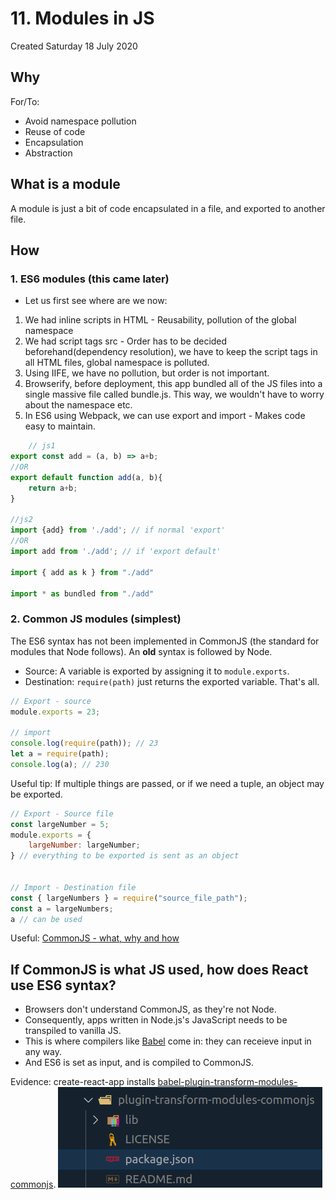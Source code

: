 # 11. Modules in JS
Created Saturday 18 July 2020

## Why
For/To:
* Avoid namespace pollution
* Reuse of code
* Encapsulation
* Abstraction


## What is a module
A module is just a bit of code encapsulated in a file, and exported to another file.

## How
### 1. ES6 modules (this came later)
* Let us first see where are we now:
1. We had inline scripts in HTML - Reusability, pollution of the global namespace
2. We had script tags src - Order has to be decided beforehand(dependency resolution), we have to keep the script tags in all HTML files, global namespace is polluted.
3. Using IIFE, we have no pollution, but order is not important.
4. Browserify, before deployment, this app bundled all of the JS files into a single massive file called bundle.js. This way, we wouldn't have to worry about the namespace etc.
5. In ES6 using Webpack, we can use export and import - Makes code easy to maintain.
```js
	// js1
export const add = (a, b) => a+b;
//OR
export default function add(a, b){
	return a+b;
}

//js2
import {add} from './add'; // if normal 'export'
//OR
import add from './add'; // if 'export default'

import { add as k } from "./add"

import * as bundled from "./add"
```

### 2. Common JS modules (simplest)
The ES6 syntax has not been implemented in CommonJS (the standard for modules that Node follows). An **old** syntax is followed by Node.
* Source: A variable is exported by assigning it to `module.exports`.
* Destination: `require(path)` just returns the exported variable.
That's all.
```js
// Export - source
module.exports = 23;

// import
console.log(require(path)); // 23
let a = require(path);
console.log(a); // 230
```
Useful tip: If multiple things are passed, or if we need a tuple, an object may be exported.
```js
// Export - Source file
const largeNumber = 5;
module.exports = {
	largeNumber: largeNumber;
} // everything to be exported is sent as an object


// Import - Destination file
const { largeNumbers } = require("source_file_path");
const a = largeNumbers;
a // can be used
```
Useful: [CommonJS - what, why and how](https://medium.com/@cgcrutch18/commonjs-what-why-and-how-64ed9f31aa46)

## If CommonJS is what JS used, how does React use ES6 syntax?
* Browsers don't understand CommonJS, as they're not Node.
* Consequently, apps written in Node.js's JavaScript needs to be transpiled to vanilla JS.
* This is where compilers like [Babel](2_ES5_and_ES6.md) come in: they can receieve input in any way.
* And ES6 is set as input, and is compiled to CommonJS.


Evidence: create-react-app installs [babel-plugin-transform-modules-commonjs](https://babeljs.io/docs/en/babel-plugin-transform-modules-commonjs).
![](/assets/11_Modules_in_JS-image-1.png)

